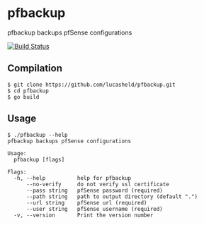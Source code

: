 pfbackup
========

pfbackup backups pfSense configurations

[![Build Status](https://travis-ci.org/lucasheld/pfbackup.svg?branch=master)](https://travis-ci.org/lucasheld/pfbackup)

## Compilation
```console
$ git clone https://github.com/lucasheld/pfbackup.git
$ cd pfbackup
$ go build
```

## Usage
```console
$ ./pfbackup --help
pfbackup backups pfSense configurations

Usage:
  pfbackup [flags]

Flags:
  -h, --help          help for pfbackup
      --no-verify     do not verify ssl certificate
      --pass string   pfSense password (required)
      --path string   path to output directory (default ".")
      --url string    pfSense url (required)
      --user string   pfSense username (required)
  -v, --version       Print the version number
```
